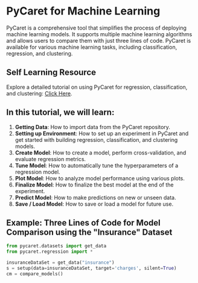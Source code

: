 # PyCaret for Machine Learning

PyCaret is a comprehensive tool that simplifies the process of deploying machine learning models. It supports multiple machine learning algorithms and allows users to compare them with just three lines of code. PyCaret is available for various machine learning tasks, including classification, regression, and clustering.

## Self Learning Resource

Explore a detailed tutorial on using PyCaret for regression, classification, and clustering: [Click Here](#).

## In this tutorial, we will learn:

1. **Getting Data**: How to import data from the PyCaret repository.
2. **Setting up Environment**: How to set up an experiment in PyCaret and get started with building regression, classification, and clustering models.
3. **Create Model**: How to create a model, perform cross-validation, and evaluate regression metrics.
4. **Tune Model**: How to automatically tune the hyperparameters of a regression model.
5. **Plot Model**: How to analyze model performance using various plots.
6. **Finalize Model**: How to finalize the best model at the end of the experiment.
7. **Predict Model**: How to make predictions on new or unseen data.
8. **Save / Load Model**: How to save or load a model for future use.

## Example: Three Lines of Code for Model Comparison using the "Insurance" Dataset

```python
from pycaret.datasets import get_data
from pycaret.regression import *

insuranceDataSet = get_data("insurance")
s = setup(data=insuranceDataSet, target='charges', silent=True)
cm = compare_models()

